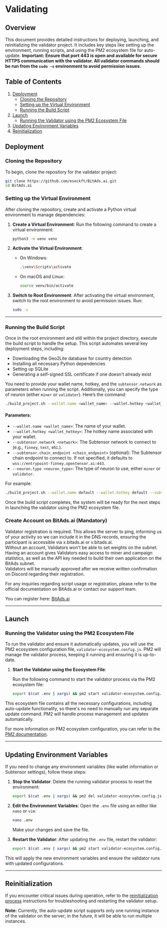# Validating

## Overview

This document provides detailed instructions for deploying, launching, and reinitializing the validator project. It includes key steps like setting up the environment, running scripts, and using the PM2 ecosystem file for auto-update. **Important: Ensure that port 443 is open and available for secure HTTPS communication with the validator. All validator commands should be run from the `sudo -s` environment to avoid permission issues.**

## Table of Contents

1. [Deployment](#deployment)
    - [Cloning the Repository](#cloning-the-repository)
    - [Setting up the Virtual Environment](#setting-up-the-virtual-environment)
    - [Running the Build Script](#running-the-build-script)
2. [Launch](#launch)
    - [Running the Validator using the PM2 Ecosystem File](#running-the-validator-using-the-pm2-ecosystem-file)
3. [Updating Environment Variables](#updating-environment-variables)
4. [Reinitialization](#reinitialization)

## Deployment

### Cloning the Repository

To begin, clone the repository for the validator project:

```bash
git clone https://github.com/eseckft/BitAds.ai.git
cd BitAds.ai
```

### Setting up the Virtual Environment

After cloning the repository, create and activate a Python virtual environment to manage dependencies:

1. **Create a Virtual Environment**:
   Run the following command to create a virtual environment:

   ```bash
   python3 -m venv venv
   ```

2. **Activate the Virtual Environment**:
    - On Windows:

      ```bash
      .\venv\Scripts\activate
      ```

    - On macOS and Linux:

      ```bash
      source venv/bin/activate
      ```

3. **Switch to Root Environment**:
   After activating the virtual environment, switch to the root environment to avoid permission issues. Run:

   ```bash
   sudo -s
   ```

---

### Running the Build Script

Once in the root environment and still within the project directory, execute the build script to handle the setup. This script automates several key deployment steps, including:

- Downloading the Geo2Lite database for country detection
- Installing all necessary Python dependencies
- Setting up SQLite
- Generating a self-signed SSL certificate if one doesn't already exist

You need to provide your wallet name, hotkey, and the `subtensor.network` as parameters when running the script. Additionally, you can specify the type of neuron (either `miner` or `validator`). Here’s the command:

```bash
./build_project.sh --wallet.name <wallet_name> --wallet.hotkey <wallet_hotkey> --subtensor.network <network> --subtensor.chain_endpoint <chain_endpoint> --neuron.type <neuron_type>
```

#### Parameters:
- `--wallet.name <wallet_name>`: The name of your wallet.
- `--wallet.hotkey <wallet_hotkey>`: The hotkey name associated with your wallet.
- `--subtensor.network <network>`: The Subtensor network to connect to (e.g., `finney`, `test`, etc.).
- `--subtensor.chain_endpoint <chain_endpoint>` (optional): The Subtensor chain endpoint to connect to. If not specified, it defaults to `wss://entrypoint-finney.opentensor.ai:443`.
- `--neuron.type <neuron_type>`: The type of neuron to use, either `miner` or `validator`.

For example:

```bash
./build_project.sh --wallet.name default --wallet.hotkey default --subtensor.network finney --neuron.type validator
```

Once the build script completes, the system will be ready for the next steps in launching the validator using the PM2 ecosystem file.

### Create Account on BitAds.ai (Mandatory)

Validator registration is required. This allows the server to ping, informing us of your activity so we can include it in the DNS records, ensuring the participant is accessible via x.bitads.ai or v.bitads.ai.  
Without an account, Validators won't be able to set weights on the subnet. Having an account gives Validators easy access to miner and campaign statistics, as well as the API key needed to build their own application on the BitAds subnet.  
Validators will be manually approved after we receive written confirmation on Discord regarding their registration.

For any inquiries regarding script usage or registration, please refer to the official documentation on BitAds.ai or contact our support team.

You can register here: [BitAds.ai](https://bitads.ai/register)

---

## Launch

### Running the Validator using the PM2 Ecosystem File

To run the validator and ensure it automatically updates, you will use the PM2 ecosystem configuration file, `validator-ecosystem.config.js`. PM2 will manage the validator process, keeping it running and ensuring it is up-to-date.

1. **Start the Validator using the Ecosystem File**:

   Run the following command to start the validator process via the PM2 ecosystem file:

   ```bash
   export $(cat .env | xargs) && pm2 start validator-ecosystem.config.js
   ```

This ecosystem file contains all the necessary configurations, including auto-update functionality, so there's no need to manually run any separate update command. PM2 will handle process management and updates automatically.

For more information on PM2 ecosystem configuration, you can refer to the [PM2 documentation](https://pm2.keymetrics.io/docs/usage/application-declaration/).

---

## Updating Environment Variables

If you need to change any environment variables (like wallet information or Subtensor settings), follow these steps:

1. **Stop the Validator**:
   Delete the running validator process to reset the environment:

   ```bash
   export $(cat .env | xargs) && pm2 del validator-ecosystem.config.js
   ```

2. **Edit the Environment Variables**:
   Open the `.env` file using an editor like `nano` or `vim`:

   ```bash
   nano .env
   ```

   Make your changes and save the file.

3. **Restart the Validator**:
   After updating the `.env` file, restart the validator:

   ```bash
   export $(cat .env | xargs) && pm2 start validator-ecosystem.config.js
   ```

This will apply the new environment variables and ensure the validator runs with updated configurations.

---

## Reinitialization

If you encounter critical issues during operation, refer to the [reinitialization process](reinitialization.md) instructions for troubleshooting and restarting the validator setup.

**Note:** Currently, the auto-update script supports only one running instance of the validator on the server; in the future, it will be able to run multiple instances.
